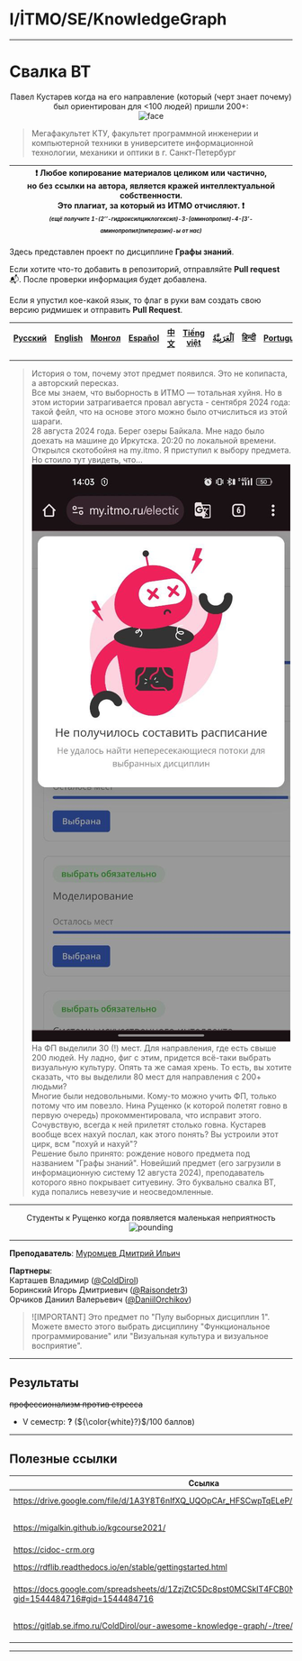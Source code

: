 # I/İTMO/SE/KnowledgeGraph

---
# Свалка ВТ

<p align="center">
Павел Кустарев когда на его направление (который (черт знает почему) был ориентирован для <100 людей) пришли 200+:<br>
    <img src="https://i.giphy.com/media/v1.Y2lkPTc5MGI3NjExZTMwaHJrZnJhM2x1bnNjM3NmcnduODRvNHcxNTdqdjVzeG82ajhrciZlcD12MV9pbnRlcm5hbF9naWZfYnlfaWQmY3Q9Zw/3o72F8t9TDi2xVnxOE/giphy.gif" alt="face"/>
</p>

> Мегафакультет КТУ, факультет программной инженерии и компьютерной техники в университете информационной технологии, механики и оптики в г. Санкт-Петербург

| :exclamation: <b>Любое копирование материалов целиком или частично,<br>но без ссылки на автора, является кражей интеллектуальной собственности.<br>Это плагиат, за который из ИТМО отчисляют.</b> :exclamation:<br><sub><sup><i>(ещё получите 1-(2’’-гидроксилциклогексил)-3-[аминопропил]-4-[3’-аминопропил]пиперазин)-ы от нас)</sup></sub></b> |
|---------------------------------------------------------------------------------------------------------------------------------------------------------------------------------------------------------------------------------------------------------------------------------------------------------------------------------------------------|
Здесь представлен проект по дисциплине **Графы знаний**.

Если хотите что-то добавить в репозиторий, отправляйте **Pull request** :mailbox_with_mail:. После проверки информация будет добавлена.

Если я упустил кое-какой язык, то флаг в руки вам создать свою версию ридмишек и отправить **Pull Request**.

| [<strong>Русский</strong>](https://github.com/XVIIStarPlatinum/itmo/blob/master/Software%20Engineering/Knowledge%20Graphs/README.md) | [<strong>English</strong>](https://github.com/XVIIStarPlatinum/itmo/blob/master/Software%20Engineering/Knowledge%20Graphs/.docs/README_EN.md) | [<strong>Монгол</strong>](https://github.com/XVIIStarPlatinum/itmo/blob/master/Software%20Engineering/Knowledge%20Graphs/.docs/README_MN.md) | [<strong>Español</strong>](https://github.com/XVIIStarPlatinum/itmo/blob/master/Software%20Engineering/Knowledge%20Graphs/.docs/README_ES.md) | [<strong>中文</strong>](https://github.com/XVIIStarPlatinum/itmo/blob/master/Software%20Engineering/Knowledge%20Graphs/.docs/README_CN.md) | [<strong>Tiếng việt</strong>](https://github.com/XVIIStarPlatinum/itmo/blob/master/Software%20Engineering/Knowledge%20Graphs/.docs/README_VN.md) | [<strong><p dir="rtl" lang="ar">اَلْعَرَبِيَّةُ</p></strong>](https://github.com/XVIIStarPlatinum/itmo/blob/master/Software%20Engineering/Knowledge%20Graphs/.docs/README_AR.md) | [<strong>हिन्दी</strong>](https://github.com/XVIIStarPlatinum/itmo/blob/master/Software%20Engineering/Knowledge%20Graphs/.docs/README_IN.md) | [<strong>Português</strong>](https://github.com/XVIIStarPlatinum/itmo/blob/master/Software%20Engineering/Knowledge%20Graphs/.docs/README_PT.md) |
|--------------------------------------------------------------------------------------------------------------------------------------|-----------------------------------------------------------------------------------------------------------------------------------------------|----------------------------------------------------------------------------------------------------------------------------------------------|-----------------------------------------------------------------------------------------------------------------------------------------------|------------------------------------------------------------------------------------------------------------------------------------------|--------------------------------------------------------------------------------------------------------------------------------------------------|----------------------------------------------------------------------------------------------------------------------------------------------------------------------------------|----------------------------------------------------------------------------------------------------------------------------------------------|-------------------------------------------------------------------------------------------------------------------------------------------------|
---
> История о том, почему этот предмет появился. Это не копипаста, а авторский пересказ.\
> Все мы знаем, что выборность в ИТМО — тотальная хуйня. Но в этом истории затрагивается провал августа - сентября 2024 года: такой фейл, что на основе этого можно было отчислиться из этой шараги.\
> 28 августа 2024 года. Берег озеры Байкала. Мне надо было доехать на машине до Иркутска. 20:20 по локальной времени. Открылся скотобойня на my.itmo. Я приступил к выбору предмета. Но стоило тут увидеть, что...
> ![fuck.](/img/pics/photo_2024-11-04_18-56-22.jpg)\
> На ФП выделили 30 (!) мест. Для направления, где есть свыше 200 людей. Ну ладно, фиг с этим, придется всё-таки выбрать визуальную культуру. Опять та же самая хрень. То есть, вы хотите сказать, что вы выделили 80 мест для направления с 200+ людьми?\
> Многие были недовольными. Кому-то можно учить ФП, только потому что им повезло. Нина Рущенко (к которой полетят говно в первую очередь) прокомментировала, что исправит этого. Сочувствую, всегда к ней прилетят столько говна. Кустарев вообще всех нахуй послал, как этого понять? Вы устроили этот цирк, всм "похуй и нахуй"?\
> Решение было принято: рождение нового предмета под названием "Графы знаний". Новейший предмет (его загрузили в информационную систему 12 августа 2024), преподаватель которого явно покрывает ситуевину. Это буквально свалка ВТ, куда попались невезучие и неосведомленные.
---
<p align="center">
    Студенты к Рущенко когда появляется маленькая неприятность <br>
    <img src="https://i.giphy.com/media/v1.Y2lkPTc5MGI3NjExZHN5amk0aXNoNXB3dTMwdWQ0YjEyOGQ4YjJrMHRuZjJ5dTdjMzlnYyZlcD12MV9pbnRlcm5hbF9naWZfYnlfaWQmY3Q9Zw/Xxe6Qpj9zKaIWA15zh/giphy.gif" alt="pounding"/>
</p>

---

**Преподаватель**: [Муромцев Дмитрий Ильич](https://my.itmo.ru/persons/125197)

**Партнеры**:\
Карташев Владимир ([@ColdDirol](https://github.com/ColdDirol)) \
Боринский Игорь Дмитриевич ([@Raisondetr3](https://github.com/Raisondetr3))\
Орчиков Даниил Валерьевич ([@DaniilOrchikov](https://github.com/DaniilOrchikov))

> ![IMPORTANT]
> Это предмет по "Пулу выборных дисциплин 1". Можете вместо этого выбрать дисциплину "Функциональное программирование" или "Визуальная культура и визуальное восприятие".

---
## Результаты
<s>профессионализм против стресса</s>
- V семестр: **?** (${\color{white}?}$/100 баллов)

---
## Полезные ссылки <a name="links"></a>
| Ссылка                                                                                                                 | Описание                       |
|------------------------------------------------------------------------------------------------------------------------|--------------------------------|
| https://drive.google.com/file/d/1A3Y8T6nIfXQ_UQOpCAr_HFSCwpTqELeP/view                                                 | Туториал по Protégé            |
| https://migalkin.github.io/kgcourse2021/                                                                               | Онлайн-курс по графам знаний   |
| https://cidoc-crm.org                                                                                                  | CIDOC                          |
| https://rdflib.readthedocs.io/en/stable/gettingstarted.html                                                            | Документация к rdflib          |
| https://docs.google.com/spreadsheets/d/1ZzjZtC5Dc8pst0MCSkIT4FCB0NbCWfbNVTn5EUrxlyI/edit?gid=1544484716#gid=1544484716 | Темы для онтологии, осень 2024 |
| https://gitlab.se.ifmo.ru/ColdDirol/our-awesome-knowledge-graph/-/tree/master                                          | Репозитория нашего проекта     |

---